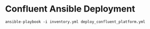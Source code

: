 # Confluent Ansible Deployment 


```ansible-playbook -i inventory.yml deploy_confluent_platform.yml```